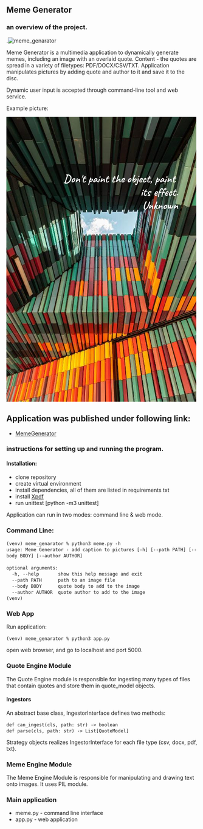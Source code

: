 ## Meme Generator

### an overview of the project.

.![meme_genarator](https://github.com/buniumasta/meme_genarator/actions/workflows/main.yml/badge.svg)

Meme Generator is a multimedia application to dynamically generate memes, including an image with an overlaid quote. Content - the quotes are spread in a variety of filetypes: PDF/DOCX/CSV/TXT. Application manipulates pictures by adding quote and author to it and save it to the disc.

Dynamic user input is accepted through command-line tool and web service.

Example picture:

![Alt text](./_data/example.jpeg?raw=true "Meme")

## Application was published under following link:
* [MemeGenerator](https://intense-bayou-36829.herokuapp.com/)

### instructions for setting up and running the program.

#### Installation:
  * clone repository
  * create virtual environment
  * install dependencies, all of them are listed in requirements txt 
  * install [Xpdf](https://www.xpdfreader.com/download.html)
  * run unittest [python -m3 unittest]

Application can run in two modes: command line & web mode.

### Command Line:

```
(venv) meme_genarator % python3 meme.py -h
usage: Meme Generator - add caption to pictures [-h] [--path PATH] [--body BODY] [--author AUTHOR]

optional arguments:
  -h, --help       show this help message and exit
  --path PATH      path to an image file
  --body BODY      quote body to add to the image
  --author AUTHOR  quote author to add to the image
(venv) 
```

### Web App

Run application: 

```
(venv) meme_genarator % python3 app.py
```
open web browser, and go to localhost and port 5000.



### Quote Engine Module

The Quote Engine module is responsible for ingesting many types of files that contain quotes and store them in quote_model objects.

#### Ingestors
An abstract base class, IngestorInterface defines two methods:
```
def can_ingest(cls, path: str) -> boolean
def parse(cls, path: str) -> List[QuoteModel]
```
Strategy objects realizes IngestorInterface for each file type (csv, docx, pdf, txt).

### Meme Engine Module
The Meme Engine Module is responsible for manipulating and drawing text onto images. It uses PIL module.

### Main application 

* meme.py - command line interface
* app.py - web application
